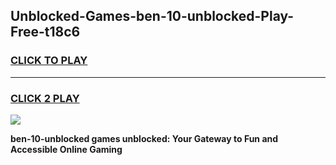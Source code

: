 
## Unblocked-Games-ben-10-unblocked-Play-Free-t18c6
<h3>
<a href="https://premium76.site?title=ben-10-unblocked&ref=10A">CLICK TO PLAY</a></h3>
<hr>

<h3>
<a href="https://premium76.site?title=ben-10-unblocked&ref=10A">CLICK 2 PLAY</a>
  
</h3>

<a href="https://premium76.site?title=ben-10-unblocked&ref=10A"><img src="https://clearcache.store/games.png"></a>


**ben-10-unblocked games unblocked: Your Gateway to Fun and Accessible Online Gaming**
